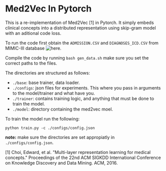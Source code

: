 # Med2Vec In Pytorch

This is a re-implementation of Med2Vec [1] in Pytorch. It simply embeds clinical concepts into a distributed representation using skip-gram model with an aditional code loss.

To run the code first obtain the `ADMISSION.CSV` and `DIAGNOSES_ICD.CSV` from MIMIC-III database ![here](https://mimic.physionet.org/).

Compile the code by running `bash gen_data.sh` make sure you set the correct paths to the files.

The directories are structured as follows:
- `./base`: base trainer, data loader.
- `./configs`: json files for experiments. This where you pass in arguments to the model/trainer and what have you.
- `./trainer`: contains training logic, and anything that must be done to train the model.
- `./model`: directory containing the med2vec moel.


To train the model run the following:

`python train.py -c ./configs/config.json`

**note:** make sure the directories are set appropiatly in `./configs/config.json`. 

[1] Choi, Edward, et al. "Multi-layer representation learning for medical concepts." Proceedings of the 22nd ACM SIGKDD International Conference on Knowledge Discovery and Data Mining. ACM, 2016.
